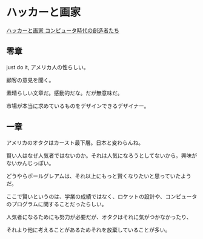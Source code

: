 # ハッカーと画家

[ハッカーと画家 コンピュータ時代の創造者たち](https://www.amazon.co.jp/%E3%83%8F%E3%83%83%E3%82%AB%E3%83%BC%E3%81%A8%E7%94%BB%E5%AE%B6-%E3%82%B3%E3%83%B3%E3%83%94%E3%83%A5%E3%83%BC%E3%82%BF%E6%99%82%E4%BB%A3%E3%81%AE%E5%89%B5%E9%80%A0%E8%80%85%E3%81%9F%E3%81%A1-%E3%83%9D%E3%83%BC%E3%83%AB-%E3%82%B0%E3%83%AC%E3%82%A2%E3%83%A0/dp/4274065979)

## 零章

just do it, アメリカ人の性らしい。

顧客の意見を聞く。

素晴らしい文章だ。感動的だな。だが無意味だ。

市場が本当に求めているものをデザインできるデザイナー。

## 一章

アメリカのオタクはカースト最下層。日本と変わらんね。

賢い人はなぜ人気者ではないのか。それは人気になろうとしてないから。興味がないかんじっぽい。

どうやらポールグレアムは、それ以上にもっと賢くなりたいと思っていたようだ。

ここで賢いというのは、学業の成績ではなく、ロケットの設計や、コンピュータのプログラムに関することだったらしい。

人気者になるためにも努力が必要だが、オタクはそれに気がつかなかったり、

それより他に考えることがあるためそれを放棄していることが多い。
